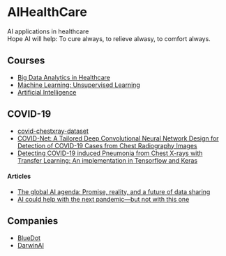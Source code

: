 # AIHealthCare
AI applications in healthcare  
Hope AI will help: To cure always, to relieve alwasy, to comfort always.

## Courses
* [Big Data Analytics in Healthcare](https://www.udacity.com/course/big-data-analytics-in-healthcare--ud758)
* [Machine Learning: Unsupervised Learning](https://www.udacity.com/course/machine-learning-unsupervised-learning--ud741)
* [Artificial Intelligence](https://www.udacity.com/course/artificial-intelligence--ud954)

## COVID-19

* [covid-chestxray-dataset](https://github.com/ieee8023/covid-chestxray-dataset)
* [COVID-Net: A Tailored Deep Convolutional Neural Network Design for Detection of COVID-19 Cases from Chest Radiography Images](https://arxiv.org/pdf/2003.09871.pdf)
* [Detecting COVID-19 induced Pneumonia from Chest X-rays with Transfer Learning: An implementation in Tensorflow and Keras](https://towardsdatascience.com/detecting-covid-19-induced-pneumonia-from-chest-x-rays-with-transfer-learning-an-implementation-311484e6afc1)

#### Articles 
* [The global AI agenda: Promise, reality, and a future of data sharing](https://www.technologyreview.com/s/615407/the-global-ai-agenda-promise-reality-and-a-future-of-data-sharing/)
* [AI could help with the next pandemic—but not with this one](https://www.technologyreview.com/s/615351/ai-could-help-with-the-next-pandemicbut-not-with-this-one/)

## Companies
* [BlueDot](https://bluedot.global/)
* [DarwinAI](https://www.darwinai.com/)
